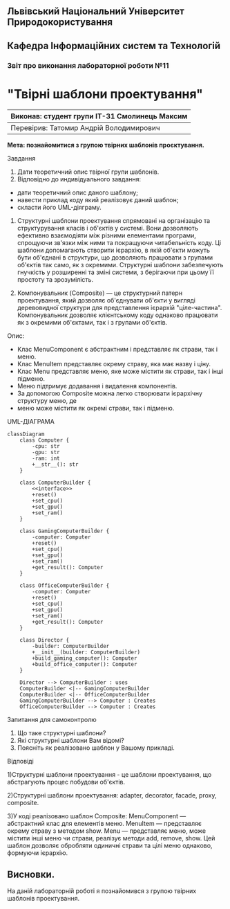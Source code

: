## Львівський Національний Університет Природокористування
## Кафедра Інформаційних систем та Технологій



### Звіт про виконання лабораторної роботи №11
# "Твірні шаблони проектування"



| Виконав: студент групи ІТ-31 Смолинець Максим |
|-----------------------------------------------|
| Перевірив: Татомир Андрій Володимирович       | 




**Мета: познайомитися з групою твірних шаблонів проєктування.**


Завдання 

1. Дати теоретичний опис твірної групи шаблонів.
2. Відповідно до индивідуального завдання:
- дати теоретичний опис даного шаблону;
- навести приклад коду який реалізовує даний шаблон;
- скласти його UML-діяграму.

1. Структурні шаблони проектування спрямовані на 
організацію та структурування класів і об'єктів у 
системі. Вони дозволяють ефективно взаємодіяти між
різними елементами програми, спрощуючи зв'язки між 
ними та покращуючи читабельність коду. Ці шаблони 
допомагають створити ієрархію, в якій об'єкти можуть 
бути об'єднані в структури, що дозволяють працювати з 
групами об'єктів так само, як з окремими. Структурні
шаблони забезпечують гнучкість у розширенні та зміні системи, з
берігаючи при цьому її простоту та зрозумілість.

2. Компонувальник (Composite) — це структурний патерн проектування, який 
дозволяє об'єднувати об'єкти у вигляді деревовидної структури для 
представлення ієрархій "ціле-частина". Компонувальник дозволяє клієнтському 
коду однаково працювати як з окремими об'єктами, так і з групами об'єктів.

Опис:
 - Клас MenuComponent є абстрактним і представляє як страви, так і меню.
 - Клас MenuItem представляє окрему страву, яка має назву і ціну.
 - Клас Menu представляє меню, яке може містити як страви, так і інші підменю. 
 - Меню підтримує додавання і видалення компонентів.
 - За допомогою Composite можна легко створювати ієрархічну структуру меню, де 
 - меню може містити як окремі страви, так і підменю.

UML-ДІАГРАМА
```mermaid
classDiagram
    class Computer {
        -cpu: str
        -gpu: str
        -ram: int
        +__str__(): str
    }

    class ComputerBuilder {
        <<interface>>
        +reset()
        +set_cpu()
        +set_gpu()
        +set_ram()
    }

    class GamingComputerBuilder {
        -computer: Computer
        +reset()
        +set_cpu()
        +set_gpu()
        +set_ram()
        +get_result(): Computer
    }

    class OfficeComputerBuilder {
        -computer: Computer
        +reset()
        +set_cpu()
        +set_gpu()
        +set_ram()
        +get_result(): Computer
    }

    class Director { 
        -builder: ComputerBuilder
        +__init__(builder: ComputerBuilder)
        +build_gaming_computer(): Computer
        +build_office_computer(): Computer
    }

    Director --> ComputerBuilder : uses
    ComputerBuilder <|-- GamingComputerBuilder
    ComputerBuilder <|-- OfficeComputerBuilder
    GamingComputerBuilder --> Computer : Creates
    OfficeComputerBuilder --> Computer : Creates
```
 
Запитання для самоконтролю
1. Що таке структурні шаблони?
2. Які структурні шаблони Вам відомі?
3. Поясніть як реалізовано шаблон у Вашому прикладі.

Відповіді

1)Структурні шаблони проектування - це шаблони проектування,
що абстрагують процес побудови об'єктів.

2)Структурні шаблони проектування: adapter, decorator, 
facade, proxy, composite.

3)У коді реалізовано шаблон Composite:
MenuComponent — абстрактний клас для елементів меню.
MenuItem — представляє окрему страву з методом show.
Menu — представляє меню, може містити інші меню чи страви, 
реалізує методи add, remove, show.
Цей шаблон дозволяє обробляти одиничні страви та цілі меню 
однаково, формуючи ієрархію.

## Висновки. 

На даній лабораторній роботі я познайомився з групою твірних шаблонів проектування. 